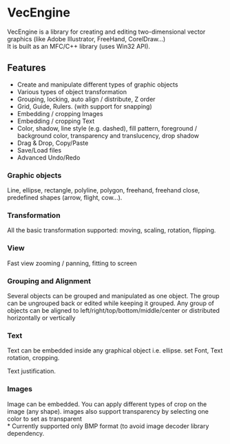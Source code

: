 <h1>VecEngine</h1>
<p>VecEngine is a library for creating and editing two-dimensional vector graphics (like Adobe Illustrator, FreeHand, CorelDraw...)<br>It is built as an MFC/C++ library (uses Win32 API).</p>
<h2>Features</h2>
<ul>
<li>Create and manipulate different types of graphic objects</li>
<li>Various types of object transformation</li>
<li>Grouping, locking, auto align / distribute, Z order</li>
<li>Grid, Guide, Rulers. (with support for snapping)</li>
<li>Embedding / cropping Images</li>
<li>Embedding / cropping Text</li>
<li>Color, shadow, line style (e.g. dashed), fill pattern, foreground / background color, transparency and translucency, drop shadow</li>
<li>Drag & Drop, Copy/Paste</li>
<li>Save/Load files</li>
<li>Advanced Undo/Redo</li>
</ul>

<h3>Graphic objects</h3>
<p>Line, ellipse, rectangle, polyline, polygon, freehand, freehand close, predefined shapes (arrow, flight, cow...). </p>

<h3>Transformation</h3>
<p>All the basic transformation supported: moving, scaling, rotation, flipping.</p>

<h3>View</h3>
<p>Fast view zooming / panning, fitting to screen</p>

<h3>Grouping and Alignment</h3>
<p>Several objects can be grouped and manipulated as one object. The group can be ungrouped back or edited while keeping it grouped. Any group of objects can be aligned to left/right/top/bottom/middle/center or distributed horizontally or vertically</p>

<h3>Text</h3>
<p>Text can be embedded inside any graphical object i.e. ellipse. set Font, Text rotation, cropping.</p>
<p>Text justification.</p>

<h3>Images</h3>
<p>Image can be embedded. You can apply different types of crop on the image (any shape). images also support transparency by selecting one color to set as transparent<br>* Currently supported only BMP format (to avoid image decoder library dependency.</p>

